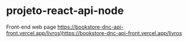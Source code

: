 # projeto-react-api-node

Front-end web page
https://bookstore-dnc-api-front.vercel.app/livros)https://bookstore-dnc-api-front.vercel.app/livros

